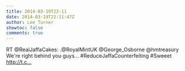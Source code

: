 ```yaml
---
title: 2014-03-19T22-11
date: 2014-03-19T22:11:47Z
author: Lee Turner
showtoc: false
comments: true
---
```


RT @RealJaffaCakes: .@RoyalMintUK @George_Osborne @hmtreasury  We're right behind you guys... #ReduceJaffaCounterfeiting #Sweeet http://t.c…

